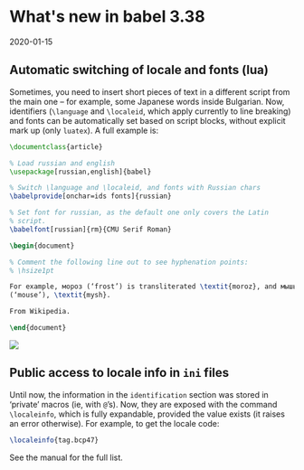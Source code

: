 # What's new in babel 3.38

2020-01-15

## Automatic switching of locale and fonts (lua)

Sometimes, you need to insert short pieces of text in a different
script from the main one – for example, some Japanese words inside
Bulgarian. Now, identifiers (`\language` and `\localeid`, which apply
currently to line breaking) and fonts can be automatically set based on
script blocks, without explicit mark up (only `luatex`). A full example
is:

```tex
\documentclass{article}

% Load russian and english
\usepackage[russian,english]{babel}

% Switch \language and \localeid, and fonts with Russian chars
\babelprovide[onchar=ids fonts]{russian}

% Set font for russian, as the default one only covers the Latin
% script.
\babelfont[russian]{rm}{CMU Serif Roman}

\begin{document}

% Comment the following line out to see hyphenation points:
% \hsize1pt

For example, мороз (‘frost’) is transliterated \textit{moroz}, and мышь
(‘mouse’), \textit{mysh}.

From Wikipedia.

\end{document}
```
![](../media/auto-script-russian.jpg)


## Public access to locale info in `ini` files

Until now, the information in the `identification` section was stored in
‘private’ macros (ie, with `@`’s). Now, they are exposed with the command
`\localeinfo`, which is fully expandable, provided the value exists (it
raises an error otherwise). For example, to get the locale code:
```tex
\localeinfo{tag.bcp47}
```
See the manual for the full list.